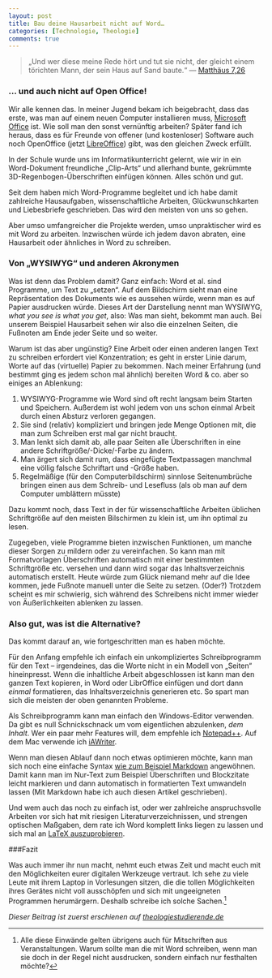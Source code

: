 ```yaml
---
layout: post
title: Bau deine Hausarbeit nicht auf Word… 
categories: [Technologie, Theologie]
comments: true
---
```


> „Und wer diese meine Rede hört und tut sie nicht, der gleicht einem törichten Mann, der sein Haus auf Sand baute.“ — [Matthäus 7,26](http://www.bibleserver.com/text/LUT/Matthäus7)
<!--more-->
### … und auch nicht auf Open Office!

Wir alle kennen das. In meiner Jugend bekam ich beigebracht, dass das erste, was man auf einem neuen Computer installieren muss, [Microsoft Office](http://de.wikipedia.org/wiki/Microsoft_Office) ist. Wie soll man den sonst vernünftig arbeiten? Später fand ich heraus, dass es für Freunde von offener (und kostenloser) Software auch noch OpenOffice (jetzt [LibreOffice](https://de.wikipedia.org/wiki/LibreOffice)) gibt, was den gleichen Zweck erfüllt.

In der Schule wurde uns im Informatikunterricht gelernt, wie wir in ein Word-Dokument freundliche „Clip-Arts“ und allerhand bunte, gekrümmte 3D-Regenbogen-Überschriften einfügen können. Alles schön und gut.

Seit dem haben mich Word-Programme begleitet und ich habe damit zahlreiche Hausaufgaben, wissenschaftliche Arbeiten, Glückwunschkarten und Liebesbriefe geschrieben. Das wird den meisten von uns so gehen.

Aber umso umfangreicher die Projekte werden, umso unpraktischer wird es mit Word zu arbeiten. Inzwischen würde ich jedem davon abraten, eine Hausarbeit oder ähnliches in Word zu schreiben.

### Von „WYSIWYG“ und anderen Akronymen

Was ist denn das Problem damit? Ganz einfach: Word et al. sind Programme, um Text zu „setzen“. Auf dem Bildschirm sieht man eine Repräsentation des Dokuments wie es aussehen würde, wenn man es auf Papier ausdrucken würde. Dieses Art der Darstellung nennt man WYSIWYG, *what you see is what you get*, also: Was man sieht, bekommt man auch. Bei unserem Beispiel Hausarbeit sehen wir also die einzelnen Seiten, die Fußnoten am Ende jeder Seite und so weiter.

Warum ist das aber ungünstig? Eine Arbeit oder einen anderen langen Text zu schreiben erfordert viel Konzentration; es geht in erster Linie darum, Worte auf das (virtuelle) Papier zu bekommen. Nach meiner Erfahrung (und bestimmt ging es jedem schon mal ähnlich) bereiten Word & co. aber so einiges an Ablenkung:

1. WYSIWYG-Programme wie Word sind oft recht langsam beim Starten und Speichern. Außerdem ist wohl jedem von uns schon einmal Arbeit durch einen Absturz verloren gegangen.
1. Sie sind (relativ) kompliziert und bringen jede Menge Optionen mit, die man zum Schreiben erst mal gar nicht braucht.
1. Man lenkt sich damit ab, alle paar Seiten alle Überschriften in eine andere Schriftgröße/-Dicke/-Farbe zu ändern.
1. Man ärgert sich damit rum, dass eingefügte Textpassagen manchmal eine völlig falsche Schriftart und -Größe haben.
2. Regelmäßige (für den Computerbildschirm) sinnlose Seitenumbrüche bringen einen aus dem Schreib- und Lesefluss (als ob man auf dem Computer umblättern müsste)

Dazu kommt noch, dass Text in der für wissenschaftliche Arbeiten üblichen Schriftgröße auf den meisten Bilschirmen zu klein ist, um ihn optimal zu lesen.

Zugegeben, viele Programme bieten inzwischen Funktionen, um manche dieser Sorgen zu mildern oder zu vereinfachen. So kann man mit Formatvorlagen Überschriften automatisch mit einer bestimmten Schriftgröße etc. versehen und dann wird sogar das Inhaltsverzeichnis automatisch erstellt. Heute würde zum Glück niemand mehr auf die Idee kommen, jede Fußnote manuell unter die Seite zu setzen. (Oder?)
Trotzdem scheint es mir schwierig, sich während des Schreibens nicht immer wieder von Äußerlichkeiten ablenken zu lassen.

### Also gut, was ist die Alternative?

Das kommt darauf an, wie fortgeschritten man es haben möchte.

Für den Anfang empfehle ich einfach ein unkompliziertes Schreibprogramm für den Text – irgendeines, das die Worte nicht in ein Modell von „Seiten“ hineinpresst. Wenn die inhaltliche Arbeit abgeschlossen ist kann man den ganzen Text kopieren, in Word oder LibrOffice einfügen und dort dann *einmal* formatieren, das Inhaltsverzeichnis generieren etc. So spart man sich die meisten der oben genannten Probleme. 

Als Schreibprogramm kann man einfach den Windows-Editor verwenden. Da gibt es null Schnickschnack um vom eigentlichen abzulenken, *dem Inhalt*. Wer ein paar mehr Features will, dem empfehle ich [Notepad++](http://de.wikipedia.org/wiki/Notepad%2B%2B). Auf dem Mac verwende ich [iAWriter](https://itunes.apple.com/de/app/ia-writer/id439623248?mt=12&ign-mpt=uo%3D4).

Wenn man diesen Ablauf dann noch etwas optimieren möchte, kann man sich noch eine einfache Syntax [wie zum Beispiel Markdown](http://markdown.de/) angewöhnen. Damit kann man im Nur-Text zum Beispiel Überschriften und Blockzitate leicht markieren und dann automatisch in formatierten Text umwandeln lassen (Mit Markdown habe ich auch diesen Artikel geschrieben).

Und wem auch das noch zu einfach ist, oder wer zahlreiche anspruchsvolle Arbeiten vor sich hat mit riesigen Literaturverzeichnissen, und strengen optischen Maßgaben, dem rate ich Word komplett links liegen zu lassen und sich mal an [LaTeX auszuprobieren](http://archive.org/download/latex_fuer_theologen/latex_fuer_theologen.pdf).

###Fazit

Was auch immer ihr nun macht, nehmt euch etwas Zeit und macht euch mit den Möglichkeiten eurer digitalen Werkzeuge vertraut. Ich sehe zu viele Leute mit ihrem Laptop in Vorlesungen sitzen, die die tollen Möglichkeiten ihres Gerätes nicht voll ausschöpfen und sich mit ungeeigneten Programmen herumärgern. Deshalb schreibe ich solche Sachen.[^1]

*Dieser Beitrag ist zuerst erschienen auf [theologiestudierende.de](http://www.theologiestudierende.de/2013/07/03/bau-deine-hausarbeit-nicht-auf-word/)*

[^1]: Alle diese Einwände gelten übrigens auch für Mitschriften aus Veranstaltungen. Warum sollte man die mit Word schreiben, wenn man sie doch in der Regel nicht ausdrucken, sondern einfach nur festhalten möchte?